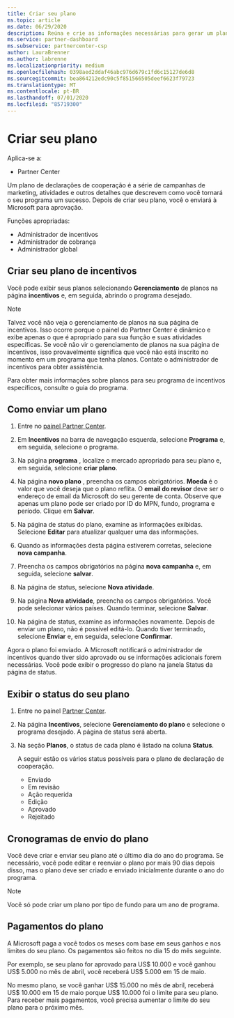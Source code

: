 ```yaml
---
title: Criar seu plano
ms.topic: article
ms.date: 06/29/2020
description: Reúna e crie as informações necessárias para gerar um plano de marketing bem-sucedido para seu programa de incentivos.
ms.service: partner-dashboard
ms.subservice: partnercenter-csp
author: LauraBrenner
ms.author: labrenne
ms.localizationpriority: medium
ms.openlocfilehash: 0398aed2ddaf46abc976d679c1fd6c15127de6d8
ms.sourcegitcommit: bea864212edc90c5f851566505deef6623f79723
ms.translationtype: MT
ms.contentlocale: pt-BR
ms.lasthandoff: 07/01/2020
ms.locfileid: "85719300"
---
```

# <a name="create-your-plan"></a>Criar seu plano

Aplica-se a:

- Partner Center

Um plano de declarações de cooperação é a série de campanhas de marketing, atividades e outros detalhes que descrevem como você tornará o seu programa um sucesso. Depois de criar seu plano, você o enviará à Microsoft para aprovação. 

Funções apropriadas:

- Administrador de incentivos
- Administrador de cobrança
- Administrador global

## <a name="create-your-incentives-plan"></a>Criar seu plano de incentivos

Você pode exibir seus planos selecionando **Gerenciamento** de planos na página **incentivos** e, em seguida, abrindo o programa desejado.

>[!NOTE]
>Talvez você não veja o gerenciamento de planos na sua página de incentivos. Isso ocorre porque o painel do Partner Center é dinâmico e exibe apenas o que é apropriado para sua função e suas atividades específicas. Se você não vir o gerenciamento de planos na sua página de incentivos, isso provavelmente significa que você não está inscrito no momento em um programa que tenha planos. Contate o administrador de incentivos para obter assistência.

Para obter mais informações sobre planos para seu programa de incentivos específicos, consulte o guia do programa.

## <a name="how-to-submit-a-plan"></a>Como enviar um plano

1. Entre no [painel Partner Center](https://partner.microsoft.com/dashboard/).

2. Em **Incentivos** na barra de navegação esquerda, selecione **Programa** e, em seguida, selecione o programa. 

3. Na página **programa** , localize o mercado apropriado para seu plano e, em seguida, selecione **criar plano**. 

4. Na página **novo plano** , preencha os campos obrigatórios. **Moeda** é o valor que você deseja que o plano reflita. O **email do revisor** deve ser o endereço de email da Microsoft do seu gerente de conta. Observe que apenas um plano pode ser criado por ID do MPN, fundo, programa e período. Clique em **Salvar**.

5. Na página de status do plano, examine as informações exibidas. Selecione **Editar** para atualizar qualquer uma das informações.

6. Quando as informações desta página estiverem corretas, selecione **nova campanha**.

7. Preencha os campos obrigatórios na página **nova campanha** e, em seguida, selecione **salvar**.

8. Na página de status, selecione **Nova atividade**. 

9. Na página **Nova atividade**, preencha os campos obrigatórios. Você pode selecionar vários países. Quando terminar, selecione **Salvar**. 

10. Na página de status, examine as informações novamente. Depois de enviar um plano, não é possível editá-lo. Quando tiver terminado, selecione **Enviar** e, em seguida, selecione **Confirmar**.

Agora o plano foi enviado. A Microsoft notificará o administrador de incentivos quando tiver sido aprovado ou se informações adicionais forem necessárias. Você pode exibir o progresso do plano na janela Status da página de status.

## <a name="view-the-status-of-your-plan"></a>Exibir o status do seu plano

1. Entre no painel [Partner Center](https://partner.microsoft.com/dashboard/).

2. Na página **Incentivos**, selecione **Gerenciamento do plano** e selecione o programa desejado. A página de status será aberta.

3. Na seção **Planos**, o status de cada plano é listado na coluna **Status**.

   A seguir estão os vários status possíveis para o plano de declaração de cooperação.

   - Enviado
   - Em revisão
   - Ação requerida
   - Edição
   - Aprovado
   - Rejeitado

## <a name="plan-submission-timelines"></a>Cronogramas de envio do plano

Você deve criar e enviar seu plano até o último dia do ano do programa. Se necessário, você pode editar e reenviar o plano por mais 90 dias depois disso, mas o plano deve ser criado e enviado inicialmente durante o ano do programa.

>[!NOTE]
> Você só pode criar um plano por tipo de fundo para um ano de programa.

## <a name="plan-payments"></a>Pagamentos do plano

A Microsoft paga a você todos os meses com base em seus ganhos e nos limites do seu plano. Os pagamentos são feitos no dia 15 do mês seguinte.

Por exemplo, se seu plano for aprovado para US$ 10.000 e você ganhou US$ 5.000 no mês de abril, você receberá US$ 5.000 em 15 de maio.

No mesmo plano, se você ganhar US$ 15.000 no mês de abril, receberá US$ 10.000 em 15 de maio porque US$ 10.000 foi o limite para seu plano. Para receber mais pagamentos, você precisa aumentar o limite do seu plano para o próximo mês.

